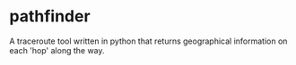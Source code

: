 # pathfinder
A traceroute tool written in python that returns geographical information on each 'hop' along the way.
